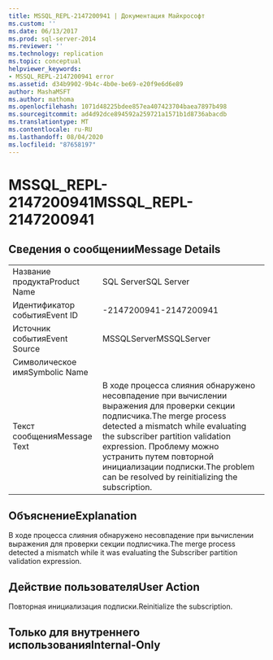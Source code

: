 ```yaml
---
title: MSSQL_REPL-2147200941 | Документация Майкрософт
ms.custom: ''
ms.date: 06/13/2017
ms.prod: sql-server-2014
ms.reviewer: ''
ms.technology: replication
ms.topic: conceptual
helpviewer_keywords:
- MSSQL_REPL-2147200941 error
ms.assetid: d34b9902-9b4c-4b0e-be69-e20f9e6d6e89
author: MashaMSFT
ms.author: mathoma
ms.openlocfilehash: 1071d48225bdee857ea407423704baea7897b498
ms.sourcegitcommit: ad4d92dce894592a259721a1571b1d8736abacdb
ms.translationtype: MT
ms.contentlocale: ru-RU
ms.lasthandoff: 08/04/2020
ms.locfileid: "87658197"
---
```

# <a name="mssql_repl-2147200941"></a><span data-ttu-id="f017d-102">MSSQL_REPL-2147200941</span><span class="sxs-lookup"><span data-stu-id="f017d-102">MSSQL_REPL-2147200941</span></span>
    
## <a name="message-details"></a><span data-ttu-id="f017d-103">Сведения о сообщении</span><span class="sxs-lookup"><span data-stu-id="f017d-103">Message Details</span></span>  
  
|||  
|-|-|  
|<span data-ttu-id="f017d-104">Название продукта</span><span class="sxs-lookup"><span data-stu-id="f017d-104">Product Name</span></span>|<span data-ttu-id="f017d-105">SQL Server</span><span class="sxs-lookup"><span data-stu-id="f017d-105">SQL Server</span></span>|  
|<span data-ttu-id="f017d-106">Идентификатор события</span><span class="sxs-lookup"><span data-stu-id="f017d-106">Event ID</span></span>|<span data-ttu-id="f017d-107">-2147200941</span><span class="sxs-lookup"><span data-stu-id="f017d-107">-2147200941</span></span>|  
|<span data-ttu-id="f017d-108">Источник события</span><span class="sxs-lookup"><span data-stu-id="f017d-108">Event Source</span></span>|<span data-ttu-id="f017d-109">MSSQLServer</span><span class="sxs-lookup"><span data-stu-id="f017d-109">MSSQLServer</span></span>|  
|<span data-ttu-id="f017d-110">Символическое имя</span><span class="sxs-lookup"><span data-stu-id="f017d-110">Symbolic Name</span></span>||  
|<span data-ttu-id="f017d-111">Текст сообщения</span><span class="sxs-lookup"><span data-stu-id="f017d-111">Message Text</span></span>|<span data-ttu-id="f017d-112">В ходе процесса слияния обнаружено несовпадение при вычислении выражения для проверки секции подписчика.</span><span class="sxs-lookup"><span data-stu-id="f017d-112">The merge process detected a mismatch while evaluating the subscriber partition validation expression.</span></span> <span data-ttu-id="f017d-113">Проблему можно устранить путем повторной инициализации подписки.</span><span class="sxs-lookup"><span data-stu-id="f017d-113">The problem can be resolved by reinitializing the subscription.</span></span>|  
  
## <a name="explanation"></a><span data-ttu-id="f017d-114">Объяснение</span><span class="sxs-lookup"><span data-stu-id="f017d-114">Explanation</span></span>  
 <span data-ttu-id="f017d-115">В ходе процесса слияния обнаружено несовпадение при вычислении выражения для проверки секции подписчика.</span><span class="sxs-lookup"><span data-stu-id="f017d-115">The merge process detected a mismatch while it was evaluating the Subscriber partition validation expression.</span></span>  
  
## <a name="user-action"></a><span data-ttu-id="f017d-116">Действие пользователя</span><span class="sxs-lookup"><span data-stu-id="f017d-116">User Action</span></span>  
 <span data-ttu-id="f017d-117">Повторная инициализация подписки.</span><span class="sxs-lookup"><span data-stu-id="f017d-117">Reinitialize the subscription.</span></span>  
  
## <a name="internal-only"></a><span data-ttu-id="f017d-118">Только для внутреннего использования</span><span class="sxs-lookup"><span data-stu-id="f017d-118">Internal-Only</span></span>  
  
